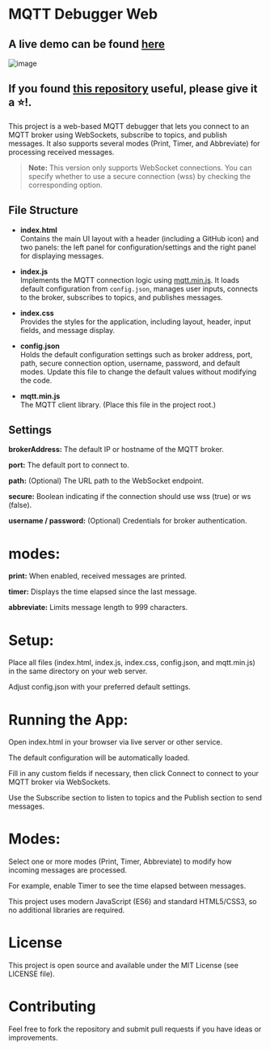 # MQTT Debugger Web

## A live demo can be found [here](http://mqtt.soffer.tech)
![image](https://github.com/user-attachments/assets/8c37beff-11b2-49b3-a479-d6d20c884484)

## If you found [this repository](https://github.com/TzurSoffer/mqtt-debugger-js) useful, please give it a ⭐!.

This project is a web-based MQTT debugger that lets you connect to an MQTT broker using WebSockets, subscribe to topics, and publish messages. It also supports several modes (Print, Timer, and Abbreviate) for processing received messages.

> **Note:** This version only supports WebSocket connections. You can specify whether to use a secure connection (wss) by checking the corresponding option.

## File Structure

- **index.html**  
  Contains the main UI layout with a header (including a GitHub icon) and two panels: the left panel for configuration/settings and the right panel for displaying messages.

- **index.js**  
  Implements the MQTT connection logic using [mqtt.min.js](https://github.com/mqttjs/MQTT.js). It loads default configuration from `config.json`, manages user inputs, connects to the broker, subscribes to topics, and publishes messages.

- **index.css**  
  Provides the styles for the application, including layout, header, input fields, and message display.

- **config.json**  
  Holds the default configuration settings such as broker address, port, path, secure connection option, username, password, and default modes. Update this file to change the default values without modifying the code.

- **mqtt.min.js**  
  The MQTT client library. (Place this file in the project root.)

## Settings

**brokerAddress:** The default IP or hostname of the MQTT broker.

**port:** The default port to connect to.

**path:** (Optional) The URL path to the WebSocket endpoint.

**secure:** Boolean indicating if the connection should use wss (true) or ws (false).

**username / password:** (Optional) Credentials for broker authentication.

# modes:

**print:** When enabled, received messages are printed.

**timer:** Displays the time elapsed since the last message.

**abbreviate:** Limits message length to 999 characters.

# Setup:

Place all files (index.html, index.js, index.css, config.json, and mqtt.min.js) in the same directory on your web server.

Adjust config.json with your preferred default settings.

# Running the App:

Open index.html in your browser via live server or other service.

The default configuration will be automatically loaded.

Fill in any custom fields if necessary, then click Connect to connect to your MQTT broker via WebSockets.

Use the Subscribe section to listen to topics and the Publish section to send messages.

# Modes:
Select one or more modes (Print, Timer, Abbreviate) to modify how incoming messages are processed.

For example, enable Timer to see the time elapsed between messages.

This project uses modern JavaScript (ES6) and standard HTML5/CSS3, so no additional libraries are required.

# License
This project is open source and available under the MIT License (see LICENSE file).

# Contributing
Feel free to fork the repository and submit pull requests if you have ideas or improvements.
